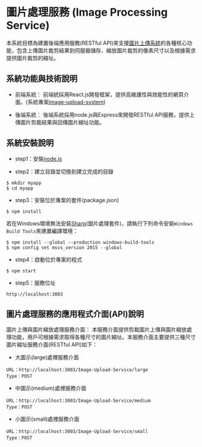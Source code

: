 # 圖片處理服務 (Image Processing Service)

本系統目標為建置後端應用服務(RESTful API)來支援[圖片上傳系統](https://github.com/jjhuang2017/image-upload-system)的各種核心功能，包含上傳圖片裁剪結果到伺服器儲存、縮放圖片裁剪的像素尺寸以及根據需求提供圖片裁剪的縮址。

## 系統功能與技術說明

* 前端系統：
前端統採用React.js開發框架，提供高維護性與效能性的網頁介面。(系統專案[image-upload-system](https://github.com/jjhuang2017/image-upload-system))

* 後端系統：
後端系統採用node.js與Express來開發RESTful API服務，提供上傳圖片剪裁結果與回傳圖片縮址功能。

## 系統安裝說明

* step1：安裝[node.js](https://nodejs.org/en/)

* step2：建立目錄並切換到建立完成的目錄
```shell
$ mkdir myapp
$ cd myapp
```
* step3：安裝位於專案的套件(package.json)
```shell
$ npm install
```
若在Windows環境無法安裝[Sharp](https://www.npmjs.com/package/sharp)(圖片處理套件)，請執行下列命令安裝`Windows Build Tools`來建置編譯環境：
```
$ npm install --global --production windows-build-tools
$ npm config set msvs_version 2015 --global
```

* step4：啟動位於專案的程式
```shell
$ npm start
```

* step5：服務位址
```
http://localhost:3003
```

## 圖片處理服務的應用程式介面(API)說明

圖片上傳與圖片縮放處理服務介面：
本服務介面提供剪裁圖片上傳與圖片縮放處理功能，用戶可根據需求取得各種尺寸的圖片縮址。本服務介面主要提供三種尺寸圖片縮址服務介面(RESTful API)如下：

* 大圖示(large)處裡服務介面
```
URL：http://localhost:3003/Image-Upload-Service/large
Type：POST
```
* 中圖示(medium)處裡服務介面
```
URL：http://localhost:3003/Image-Upload-Service/medium
Type：POST
```
* 小圖示(small)處裡服務介面
```
URL：http://localhost:3003/Image-Upload-Service/small
Type：POST
```
